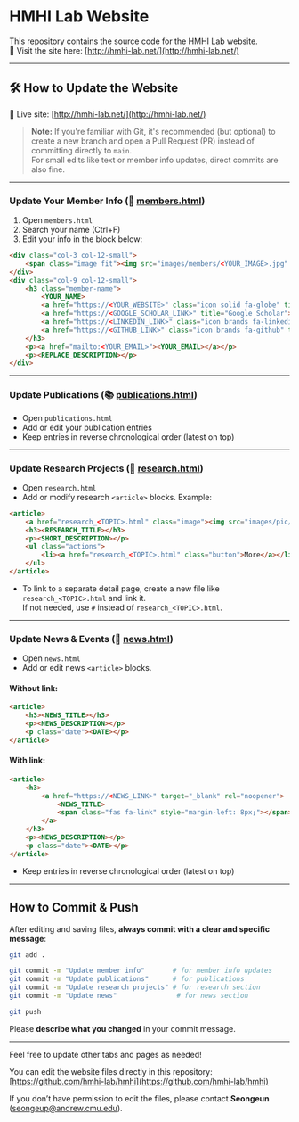 # HMHI Lab Website

This repository contains the source code for the HMHI Lab website.  
🔗 Visit the site here: [http://hmhi-lab.net/](http://hmhi-lab.net/)

---

## 🛠️ How to Update the Website

🔗 Live site: [http://hmhi-lab.net/](http://hmhi-lab.net/)

> **Note:** If you're familiar with Git, it's recommended (but optional) to create a new branch and open a Pull Request (PR) instead of committing directly to `main`.  
> For small edits like text or member info updates, direct commits are also fine.

---

### Update Your Member Info (👤 [members.html](http://hmhi-lab.net/members.html))

1. Open `members.html`
2. Search your name (Ctrl+F)
3. Edit your info in the block below:

```html
<div class="col-3 col-12-small">
    <span class="image fit"><img src="images/members/<YOUR_IMAGE>.jpg" alt="<YOUR_NAME>" /></span>
</div>
<div class="col-9 col-12-small">
    <h3 class="member-name">
        <YOUR_NAME>
        <a href="https://<YOUR_WEBSITE>" class="icon solid fa-globe" title="Website"></a> 
        <a href="https://<GOOGLE_SCHOLAR_LINK>" title="Google Scholar"></a> 
        <a href="https://<LINKEDIN_LINK>" class="icon brands fa-linkedin" title="LinkedIn"></a> 
        <a href="https://<GITHUB_LINK>" class="icon brands fa-github" title="GitHub"></a> 
    </h3>
    <p><a href="mailto:<YOUR_EMAIL>"><YOUR_EMAIL></a></p>
    <p><REPLACE_DESCRIPTION></p>
</div>
```

---

### Update Publications (📚 [publications.html](http://hmhi-lab.net/publications.html))

- Open `publications.html`
- Add or edit your publication entries
- Keep entries in reverse chronological order (latest on top)

---

### Update Research Projects (🔬 [research.html](http://hmhi-lab.net/research.html))

- Open `research.html`
- Add or modify research `<article>` blocks. Example:

```html
<article>
    <a href="research_<TOPIC>.html" class="image"><img src="images/pic/<RESEARCH_IMAGE>.jpg" alt="" /></a>
    <h3><RESEARCH_TITLE></h3>
    <p><SHORT_DESCRIPTION></p>
    <ul class="actions">
        <li><a href="research_<TOPIC>.html" class="button">More</a></li>
    </ul>
</article>
```

- To link to a separate detail page, create a new file like `research_<TOPIC>.html` and link it.  
  If not needed, use `#` instead of `research_<TOPIC>.html`.

---

### Update News & Events (📰 [news.html](http://hmhi-lab.net/news.html))

- Open `news.html`
- Add or edit news `<article>` blocks.

#### Without link:

```html
<article>
    <h3><NEWS_TITLE></h3>
    <p><NEWS_DESCRIPTION></p>
    <p class="date"><DATE></p>
</article>
```

#### With link:

```html
<article>
    <h3>
        <a href="https://<NEWS_LINK>" target="_blank" rel="noopener">
            <NEWS_TITLE>
            <span class="fas fa-link" style="margin-left: 8px;"></span>
        </a>
    </h3>
    <p><NEWS_DESCRIPTION></p>
    <p class="date"><DATE></p>
</article>
```

- Keep entries in reverse chronological order (latest on top)

---

## How to Commit & Push

After editing and saving files, **always commit with a clear and specific message**:

```bash
git add .

git commit -m "Update member info"       # for member info updates
git commit -m "Update publications"      # for publications
git commit -m "Update research projects" # for research section
git commit -m "Update news"               # for news section

git push
```

Please **describe what you changed** in your commit message.

---

Feel free to update other tabs and pages as needed!

You can edit the website files directly in this repository:  
[https://github.com/hmhi-lab/hmhi](https://github.com/hmhi-lab/hmhi)

If you don’t have permission to edit the files, please contact **Seongeun** (seongeup@andrew.cmu.edu).
